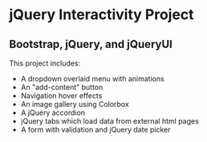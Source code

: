 # jQuery Interactivity Project
## Bootstrap, jQuery, and jQueryUI

This project includes: 
* A dropdown overlaid menu with animations
* An "add-content" button 
* Navigation hover effects
* An image gallery using Colorbox
* A jQuery accordion
* jQuery tabs which load data from external html pages
* A form with validation and jQuery date picker 